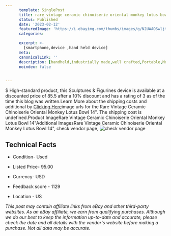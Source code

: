 ```yaml
---
      template: SinglePost
      title: rare vintage ceramic chinoiserie oriental monkey lotus bowl 14 
      status: Published
      date: '2023-02-12'
      featuredImage: 'https://i.ebayimg.com/thumbs/images/g/N2UAAOSwljthyRnF/s-l225.jpg'
      categories: 

      excerpt: >-
        [smartphone,device ,hand held device]
      meta:
      canonicalLink: ''
      description: [handheld,industrially made,well crafted,Portable,Mobile,Compact,Convenient,Lightweight,Maneuverable,Man-portable,Miniature,Carriable,Hand-held,Light,Holdable,Transportable,Mobile device,Pocket-sized,On-the-go,Wireless,Cordless,Compact size,Convenient size, smartphone,device ,hand held device]
      noindex: false

        
---
```

$
    High-standard product, this Sculptures & Figurines device is available at a discounted price of 85.5 after a 10% discount and has a rating of 3 as of the time this blog was written.Learn More about the shipping costs and additional by [Clicking Here](https://www.ebay.com/itm/304278914555?hash=item46d86fc5fb%3Ag%3AN2UAAOSwljthyRnF&mkevt=1&mkcid=1&mkrid=711-53200-19255-0&campid=%253CePNCampaignId%253E&customid=%253CreferenceId%253E&toolid=10049)image urls for the Rare Vintage Ceramic Chinoiserie Oriental Monkey Lotus Bowl 14". The shipping cost is undefined.Product ImageRare Vintage Ceramic Chinoiserie Oriental Monkey Lotus Bowl 14"Additional ImagesRare Vintage Ceramic Chinoiserie Oriental Monkey Lotus Bowl 14", check vendor page, ![check vendor page](https://origin-galleryplus.ebayimg.com/ws/web/304278914555_2_0_1/225x225.jpg,https://origin-galleryplus.ebayimg.com/ws/web/304278914555_3_0_1/225x225.jpg,https://origin-galleryplus.ebayimg.com/ws/web/304278914555_4_0_1/225x225.jpg,https://origin-galleryplus.ebayimg.com/ws/web/304278914555_5_0_1/225x225.jpg,https://origin-galleryplus.ebayimg.com/ws/web/304278914555_6_0_1/225x225.jpg,https://origin-galleryplus.ebayimg.com/ws/web/304278914555_7_0_1/225x225.jpg,https://origin-galleryplus.ebayimg.com/ws/web/304278914555_8_0_1/225x225.jpg,https://origin-galleryplus.ebayimg.com/ws/web/304278914555_9_0_1/225x225.jpg,https://origin-galleryplus.ebayimg.com/ws/web/304278914555_10_0_1/225x225.jpg)
    
    

 ## Technical Facts 



     
      

 - Condition- Used 


      

 - Listed Price- 95.00 


      

 - Currency- USD 


      

 - Feedback score - 1129 


      

 - Location - US 


      
      

 *_This post may contain affiliate links from eBay and other third-party websites. As an eBay affiliate, we earn from qualifying purchases. Although we do our best to keep the information up-to-date and accurate, please check the date and all details with the vendor's website before making a purchase. Not all data may be accurate._*



    
    
    
    
    